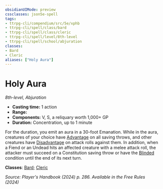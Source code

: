 ```yaml
---
obsidianUIMode: preview
cssclasses: json5e-spell
tags:
- ttrpg-cli/compendium/src/5e/xphb
- ttrpg-cli/spell/class/bard
- ttrpg-cli/spell/class/cleric
- ttrpg-cli/spell/level/8th-level
- ttrpg-cli/spell/school/abjuration
classes:
- Bard
- Cleric
aliases: ["Holy Aura"]
---
```

# Holy Aura
*8th-level, Abjuration*  


- **Casting time:** 1 action
- **Range:** 
- **Components:** V, S, a reliquary worth 1,000+ GP
- **Duration:** Concentration, up to 1 minute

For the duration, you emit an aura in a 30-foot Emanation. While in the aura, creatures of your choice have [Advantage](3-Mechanics/CLI/rules/variant-rules/advantage-xphb.md) on all saving throws, and other creatures have [Disadvantage](3-Mechanics/CLI/rules/variant-rules/disadvantage-xphb.md) on attack rolls against them. In addition, when a Fiend or an Undead hits an affected creature with a melee attack roll, the attacker must succeed on a Constitution saving throw or have the [Blinded](3-Mechanics/CLI/rules/conditions.md#Blinded) condition until the end of its next turn.

**Classes**: [Bard](list-spells-classes-bard); [Cleric](list-spells-classes-cleric)

*Source: Player's Handbook (2024) p. 286. Available in the Free Rules (2024)*